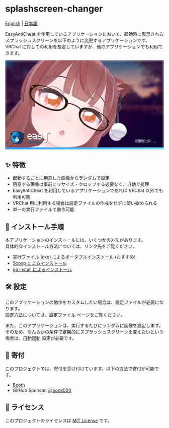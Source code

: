 # splashscreen-changer

[English](README.md) | [日本語](README-ja.md)

EasyAntiCheat を使用しているアプリケーションにおいて、起動時に表示されるスプラッシュスクリーンを以下のように変更するアプリケーションです。  
VRChat に対しての利用を想定していますが、他のアプリケーションでも利用できます。

![](docs/assets/customized-splashscreen.png)

## ✨ 特徴

- 起動するごとに用意した画像からランダムで設定
- 用意する画像は事前にリサイズ・クロップする必要なく、自動で処理
- EasyAntiCheat を利用しているアプリケーションであれば VRChat 以外でも利用可能
- VRChat 用に利用する場合は設定ファイルの作成をせずに使い始められる
- 単一の実行ファイルで動作可能

## 🚀 インストール手順

本アプリケーションのインストールには、いくつかの方法があります。  
具体的なインストール方法については、リンク先をご覧ください。

- [実行ファイル (exe) によるポータブルインストール](installation/portable.md) (おすすめ)
- [Scoop によるインストール](installation/scoop.md)
- [go install によるインストール](installation/go-install.md)

## 🛠️ 設定

このアプリケーションの動作をカスタムしたい場合は、設定ファイルが必要になります。  
設定方法については、[設定ファイル](settings/file.md) ページをご覧ください。

また、このアプリケーションは、実行するたびにランダムに画像を設定します。  
そのため、なんらかの条件で定期的にスプラッシュスクリーンを変えたいという場合は、[自動起動](settings/autostart/index.md) 設定が必要です。

## 🎁 寄付

このプロジェクトでは、寄付を受け付けています。以下の方法で寄付が可能です。

- [Booth](https://tomachi.booth.pm/items/6284870)
- GitHub Sponsor: [@book000](https://github.com/sponsors/book000)

## 📑 ライセンス

このプロジェクトのライセンスは [MIT License](LICENSE) です。
